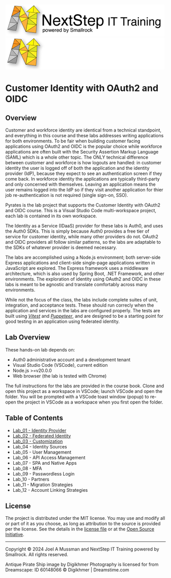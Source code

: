 ![Banner Light](./assets/images/nsbanner-light.png#gh-light-mode-only)
![banner Dark](./assets/images/nsbanner-dark.png#gh-dark-mode-only)

# Customer Identity with OAuth2 and OIDC

## Overview

Customer and workforce identity are identical from a technical standpoint, and
everything in this course and these labs addresses writing applications for both environments.
To be fair when building customer facing applications using OAuth2 and OIDC is the popular choice while
workforce applications are often built with the Security Assertion Markup Language (SAML) which is a whole other topic.
The ONLY technical difference between customer and workforce is how logouts are handled:
in customer identity the user is logged off of both the application and the identity provider (IdP), because they
expect to see an authentication screen if they come back.
In workforce identity the applications are typically third-party and only concerned with themselves.
Leaving an application means the user remains logged into the IdP so if they visit another application for thier job
re-authentication is not required (single sign-on, SSO).

Pyrates is the lab project that supports the Customer Identity with OAuth2 and OIDC course.
This is a Visual Studio Code multi-workspace project, each lab is contained in its own workspace.

The Identity as a Service (IDaaS) provider for these labs is Auth0, and uses the Auth0 SDKs.
This is simply because Auth0 provides a free tier of service for customer identity, while many other providers do not.
OAuth2 and OIDC providers all follow similar patterns, so the labs are adaptable to the SDKs
of whatever provider is deemed necessary.

The labs are accomplished using a Node.js environment; both server-side Express applications and
client-side single-page applications written in JavaScript are explored.
The Express framework uses a middleware architecture, which is also used by Spring Boot, .NET Framework, and
other environments.
The exploration of identity using OAuth2 and OIDC in these labs is meant to be agnostic and translate
comfortably across many environments.

While not the focus of the class, the labs include complete suites of unit, integration, and acceptance tests.
These should run correcly when the application and services in the labs are configured properly.
The tests are built using [*Vitest*](https://vitest.dev/) and [*Puppeteer*](https://pptr.dev/),
and are designed to be a starting point for good testing in an application using federated identity.

## Lab Overview

These hands-on lab depends on:
* Auth0 administrative account and a development tenant
* Visual Studio Code (VSCode), current edition
* Node.js >=v20.0.0
* Web browser (the lab is tested with Chrome)

The full instructions for the labs are provided in the course book.
Clone and open this project as a workspace in VSCode; launch VSCode and open the folder.
You will be prompted with a VSCode toast window (popup) to re-open the project in VSCode as a workspace when you first
open the folder.

## Table of Contents

* [Lab_01 - Identity Provider](./Lab_01%20-%20Identity%20Provider/)
* [Lab_02 - Federated Identity](./Lab_02%20-%20Federated%20Identity/)
* [Lab_03 - Customization](./Lab_03%20-%20Customization/)
* Lab_04 - Identity Sources
* Lab_05 - User Management
* Lab_06 - API Access Management
* Lab_07 - SPA and Native Apps
* Lab_08 - MFA
* Lab_09 - Passwordless Login
* Lab_10 - Partners
* Lab_11 - Migration Strategies
* Lab_12 - Account Linking Strategies

## License

The project is distributed under the MIT license. You may use and modify all or part of it as you choose, as long as attribution to the source is provided per the license. See the details in the [license file](./LICENSE.md) or at the [Open Source Initiative](https://opensource.org/licenses/MIT).


<hr>
Copyright © 2024 Joel A Mussman and NextStep IT Training powered by Smallrock. All rights reserved.

Antique Pirate Ship image by Digikhmer Photography is licensed for from Dreamscape: ID 60148066 © Digikhmer | Dreamstime.com